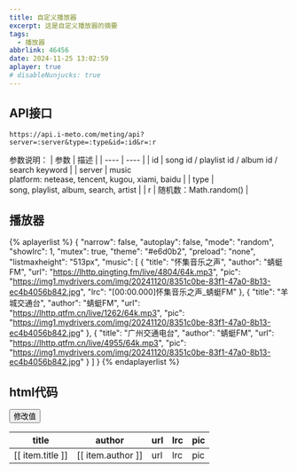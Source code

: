 ```yaml
---
title: 自定义播放器
excerpt: 这是自定义播放器的摘要
tags:
  - 播放器
abbrlink: 46456
date: 2024-11-25 13:02:59
aplayer: true
# disableNunjucks: true
---
```


## API接口

<!-- more -->

```
https://api.i-meto.com/meting/api?server=:server&type=:type&id=:id&r=:r
```

参数说明：
|  参数   | 描述  |
|  ----  | ----  |
| id  | song id / playlist id / album id / search keyword |
| server  | music platform: netease, tencent, kugou, xiami, baidu |
| type  | song, playlist, album, search, artist |
| r  | 随机数：Math.random() |

## 播放器
{% aplayerlist %}
{
  "narrow": false,
  "autoplay": false,
  "mode": "random",
  "showlrc": 1, 
  "mutex": true,
  "theme": "#e6d0b2",
  "preload": "none",
  "listmaxheight": "513px",
  "music": [
      {
          "title": "怀集音乐之声",
          "author": "蜻蜓FM",
          "url": "https://lhttp.qingting.fm/live/4804/64k.mp3",
          "pic": "https://img1.mydrivers.com/img/20241120/8351c0be-83f1-47a0-8b13-ec4b4056b842.jpg",
          "lrc": "[00:00.000]怀集音乐之声_蜻蜓FM"
      },
      {
          "title": "羊城交通台",
          "author": "蜻蜓FM",
          "url": "https://lhttp.qtfm.cn/live/1262/64k.mp3",
          "pic": "https://img1.mydrivers.com/img/20241120/8351c0be-83f1-47a0-8b13-ec4b4056b842.jpg"
      },
      {
          "title": "广州交通电台",
          "author": "蜻蜓FM",
          "url": "https://lhttp.qtfm.cn/live/4955/64k.mp3",
          "pic": "https://img1.mydrivers.com/img/20241120/8351c0be-83f1-47a0-8b13-ec4b4056b842.jpg"
      }
  ]
}
{% endaplayerlist %}

## html代码
<div id="app">
  <div></div>
  <div><button @click="changeBtn()">修改值</button></div>
  <table>
    <thead>
      <tr>
        <th>title</th>
        <th>author</th>
        <th>url</th>
        <th>lrc</th>
        <th>pic</th>
      </tr>
    </thead>
    <tbody v-for="item in musicList" :key="item">
      <tr>
        <td>[[ item.title ]]</td>
        <td>[[ item.author ]]</td>
        <td><a :href="[[ item.url ]]">url</a></td>
        <td><a :href="[[ item.lrc ]]">lrc</a></td>
        <td><a :href="[[ item.pic ]]">pic</a></td>
      </tr>
    </tbody>
  </table>
</div>

<script src="https://cdn.staticfile.net/vue/3.3.4/vue.global.min.js"></script>
<script src="https://cdn.staticfile.net/axios/1.6.5/axios.min.js"></script>
<script>
  const { createApp } = Vue
  createApp({
    delimiters: ['[[', ']]'], //修改文本插值的定界符,防止与模板绑定数据产生冲突
    data() {
      return {
        musicList: null,
        // baseUrl:"http://3805.zhonghaopharma.com:3880/api/NeteaseCloudMusicApi"
        baseUrl: "https://api.i-meto.com/meting/api"
      }
    },
    methods: {
      getMusic() {

      },
      changeBtn() {
        console.log("点击了按钮")
      }
    },
    mounted() {
      axios.get(this.baseUrl, {
          "Access-Control-Allow-Origin": true,
          params: {
            server: "netease",
            type: "search",
            id: "中国人",
            // r: Math.random()
          }
        })
        .then(res => this.musicList = res.data)
        .catch((error) => console.log(error));
    }
  }).mount('#app')
</script>
